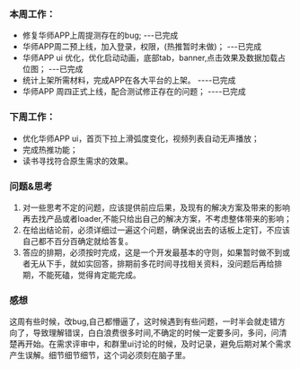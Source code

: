 ### 本周工作：

- 修复华师APP上周提测存在的bug;    ---已完成
- 华师APP周二预上线，加入登录，权限，(热推暂时未做)；   ---已完成
- 华师APP ui 优化，优化启动动画，底部tab，banner,点击效果及数据加载占位图； ---已完成
- 统计上架所需材料，完成APP在各大平台的上架。   ----已完成
- 华师APP 周四正式上线，配合测试修正存在的问题； ----已完成

### 下周工作：

- 优化华师APP ui，首页下拉上滑弧度变化，视频列表自动无声播放；
- 完成热推功能；
- 读书寻找符合原生需求的效果。

### 问题&思考

1. 对一些思考不定的问题，应该提供前应后果，及现有的解决方案及带来的影响再去找产品或者loader,不能只给出自己的解决方案，不考虑整体带来的影响；
2. 在给出结论前，必须详细过一遍这个问题，确保说出去的话板上定钉，不应该自己都不百分百确定就给答复。
3. 答应的排期，必须按时完成，这是一个开发最基本的守则，如果暂时做不到或者无从下手，就如实回答，排期前多花时间寻找相关资料，没问题后再给排期，不能死磕，觉得肯定能完成。

### 感想

这周有些时候，改bug,自己都懵逼了，这时候遇到有些问题，一时半会就走错方向了，导致理解错误，白白浪费很多时间,不确定的时候一定要多问，多问，问清楚再开始。在需求评审中，和群里ui讨论的时候，及时记录，避免后期对某个需求产生误解。细节细节细节，这个词必须刻在脑子里。